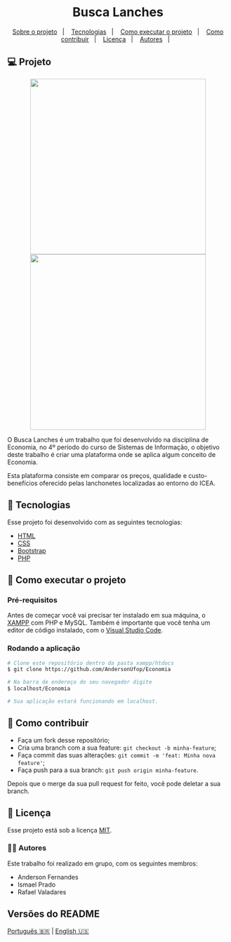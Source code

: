 <h1 align="center">
Busca Lanches
</h1>

<p align="center">
<a href="#-sobre-o-projeto">Sobre o projeto</a>&nbsp;&nbsp;&nbsp;|&nbsp;&nbsp;&nbsp;
<a href="#-tecnologias">Tecnologias</a>&nbsp;&nbsp;&nbsp;|&nbsp;&nbsp;&nbsp;
<a href="#-como-executar-o-projeto">Como executar o projeto</a>&nbsp;&nbsp;&nbsp;|&nbsp;&nbsp;&nbsp;
<a href="#-como-contribuir">Como contribuir</a>&nbsp;&nbsp;&nbsp;|&nbsp;&nbsp;&nbsp;
<a href="#memo-licença">Licença</a>&nbsp;&nbsp;&nbsp;|&nbsp;&nbsp;&nbsp;
<a href="#-autores">Autores</a>&nbsp;&nbsp;&nbsp;|&nbsp;&nbsp;&nbsp;
</p>

## 💻 Projeto

<p align="center">
  <img src="https://user-images.githubusercontent.com/49786548/99914373-c5079300-2cdb-11eb-9150-30c82c4c3aad.png" width="400px";>
  <img src="https://user-images.githubusercontent.com/49786548/99914386-e5cfe880-2cdb-11eb-9528-7c9ebaf9f257.png" width="400px";>
</p>


O Busca Lanches é um trabalho que foi desenvolvido na disciplina de Economia, no 4º período do curso de Sistemas de Informação, o objetivo deste trabalho é criar uma plataforma 
onde se aplica algum conceito de Economia.

Esta plataforma consiste em comparar os preços, qualidade e custo-benefícios oferecido pelas lanchonetes localizadas ao entorno do ICEA.

## 🚀 Tecnologias

Esse projeto foi desenvolvido com as seguintes tecnologias:

- [HTML](https://developer.mozilla.org/pt-BR/docs/Web/HTML)
- [CSS](https://www.w3schools.com/css/)
- [Bootstrap](https://getbootstrap.com/docs/4.5/getting-started/introduction/)
- [PHP](https://www.php.net/manual/en/)

## 🚀 Como executar o projeto

### Pré-requisitos

Antes de começar você vai precisar ter instalado em sua máquina, o [XAMPP](https://www.apachefriends.org/pt_br/index.html) com PHP e MySQL. 
Também é importante que você tenha um editor de código instalado, com o [Visual Studio Code](https://code.visualstudio.com/).

### Rodando a aplicação

```bash
# Clone este repositório dentro da pasta xampp/htdocs
$ git clone https://github.com/AndersonUfop/Economia

# Na barra de endereço do seu navegador digite
$ localhost/Economia

# Sua aplicação estará funcionando em localhost.
```

## 🤔 Como contribuir

- Faça um fork desse repositório;
- Cria uma branch com a sua feature: `git checkout -b minha-feature`;
- Faça commit das suas alterações: `git commit -m 'feat: Minha nova feature'`;
- Faça push para a sua branch: `git push origin minha-feature`.

Depois que o merge da sua pull request for feito, você pode deletar a sua branch.

## :memo: Licença

Esse projeto está sob a licença [MIT](./LICENSE).

### 🧑‍💻 Autores

Este trabalho foi realizado em grupo, com os seguintes membros:
- Anderson Fernandes
- Ismael Prado
- Rafael Valadares

##  Versões do README

[Português 🇧🇷](./README.md)  |  [English 🇺🇸](./README-en.md)
